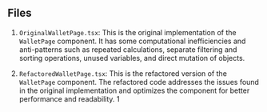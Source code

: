 ## Files

1. `OriginalWalletPage.tsx`: This is the original implementation of the `WalletPage` component. It has some computational inefficiencies and anti-patterns such as repeated calculations, separate filtering and sorting operations, unused variables, and direct mutation of objects.

2. `RefactoredWalletPage.tsx`: This is the refactored version of the `WalletPage` component. The refactored code addresses the issues found in the original implementation and optimizes the component for better performance and readability.
1